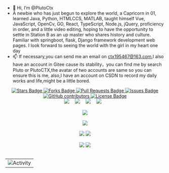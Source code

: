 - 👋 Hi, I’m @PlutoCtx
- A newbie who has just begun to explore the world, a Capricorn in 01, learned Java, Python, HTMLCCS, MATLAB, 
taught himself Vue, JavaScript, OpenCv, GO, React, TypeScript, Node.js, jQuery, proficiency in order, 
and a little video editing, hoping to have the opportunity to settle in Station B as an up master who shares history and culture. 
Familiar with springboot, flask, Django framework development web pages. I look forward to seeing the world with the girl in my heart one day
- 📫 If necessary,you can send me an email on ctx195467@163.com,I also have an account in Gitee cause its stability，you can find me by search Pluto or PlutoCTX,the avatar of two accounts are same so you can ensure this is me,
also,I have an account on CSDN to record my daily works and life,might be a little bored.

<!---
PlutoCtx/PlutoCtx is a ✨ special ✨ repository because its `README.md` (this file) appears on your GitHub profile.
You can click the Preview link to take a look at your changes.
--->
 
<div align="center">
    <a href="https://github.com/PlutoCtx/awesome-github-profile-readme/stargazers">
      <img src="https://img.shields.io/github/stars/PlutoCtx/PlutoCtx" alt="Stars Badge"/>
    </a>
    <a href="https://github.com/PlutoCtx/PlutoCtx/network/members">
      <img src="https://img.shields.io/github/forks/PlutoCtx/PlutoCtx" alt="Forks Badge"/>
    </a>
    <a href="https://github.com/PlutoCtx/PlutoCtx/pulls">
      <img src="https://img.shields.io/github/issues-pr/PlutoCtx/PlutoCtx" alt="Pull Requests Badge"/>
    </a>
    <a href="https://github.com/PlutoCtx/PlutoCtx/issues">
      <img src="https://img.shields.io/github/issues/PlutoCtx/PlutoCtx" alt="Issues Badge"/>
    </a>
    <a href="https://github.com/PlutoCtx/PlutoCtx/graphs/contributors">
      <img alt="GitHub contributors" src="https://img.shields.io/github/contributors/PlutoCtx/PlutoCtx?color=2b9348">
    </a>
    <a href="https://github.com/PlutoCtx/PlutoCtx/blob/master/LICENSE">
      <img src="https://img.shields.io/github/license/PlutoCtx/PlutoCtx?color=2b9348" alt="License Badge"/>
    </a>
</div>
<!-- profile logo 个人资料徽标 -->
<div align="center">
  <a href="https://space.bilibili.com/698922878/"><img src="https://img.shields.io/badge/Bilibili-B站-ff69b4" /></a>&emsp;
  <a href="https://blog.csdn.net/qq_53311714/"><img src="https://img.shields.io/badge/CSDN-论坛-c32136" /></a>&emsp;
  <!-- visitor statistics logo 访客数统计徽标 -->
  <img src="https://visitor-badge.glitch.me/badge?page_id=PlutoCtx" />&emsp;
  <img src="https://komarev.com/ghpvc/?username=PlutoCtx" />&emsp;
</div><br>


  <div align="center"> <img src="https://github-profile-trophy.vercel.app/?username=PlutoCtx&theme=dark" /> </div><br>
  <div align="center"> <img src="https://github-readme-streak-stats.herokuapp.com/?user=PlutoCtx&theme=dark" /> </div><br>
  

  
  <div align="center"> 
       <img src="https://stats.justsong.cn/api/csdn?id=qq_53311714&theme=dark"> 
       <img src="https://stats.justsong.cn/api/bilibili/?id=698922878&theme=dark">
  </div><br>
  <div align="center"> 
       <img src="https://stats.justsong.cn/api/leetcode?username=chen-mo-chen&cn=true&theme=dark"> 
       <img src="https://stats.justsong.cn/api/nowcoder?id=97791675&theme=dark"> 
  </div><br>
  


<!-- GitHub Activity Graph GitHub 活动图 -->
<table align="center">
  <tr>
    <td><img src="https://github-readme-activity-graph.cyclic.app/graph?username=PlutoCtx&theme=xcode&bg_color=FF000000&hide_border=true" alt="Activity"/>       </td>
  </tr>
</table><br>


